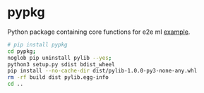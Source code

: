 # pypkg

Python package containing core functions for e2e ml [example](https://github.com/suneeta-mall/e2e-ml-on-k8s).

```bash
# pip install pypkg
cd pypkg; 
noglob pip uninstall pylib --yes;
python3 setup.py sdist bdist_wheel
pip install --no-cache-dir dist/pylib-1.0.0-py3-none-any.whl
rm -rf build dist pylib.egg-info
cd ..
```